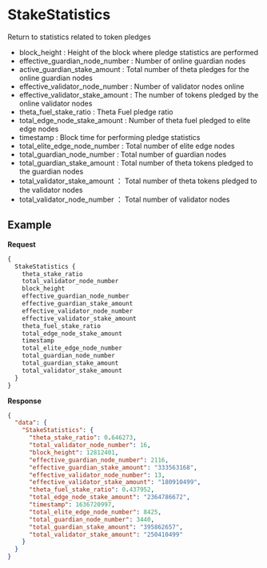 # StakeStatistics
Return to statistics related to token pledges
* block_height : Height of the block where pledge statistics are performed 
* effective_guardian_node_number : Number of online guardian nodes
* active_guardian_stake_amount : Total number of theta pledges for the online guardian nodes
* effective_validator_node_number : Number of validator nodes online 
* effective_validator_stake_amount : The number of tokens pledged by the online validator nodes
* theta_fuel_stake_ratio : Theta Fuel pledge ratio
* total_edge_node_stake_amount : Number of theta fuel pledged to elite edge nodes
* timestamp : Block time for performing pledge statistics
* total_elite_edge_node_number : Total number of elite edge nodes
* total_guardian_node_number : Total number of guardian nodes
* total_guardian_stake_amount : Total number of theta tokens pledged to the guardian nodes
* total_validator_stake_amount ： Total number of theta tokens pledged to the validator nodes
* total_validator_node_number ： Total number of validator nodes
## Example
**Request**
```graphql
{
  StakeStatistics {
    theta_stake_ratio
    total_validator_node_number
    block_height
    effective_guardian_node_number
    effective_guardian_stake_amount
    effective_validator_node_number
    effective_validator_stake_amount
    theta_fuel_stake_ratio
    total_edge_node_stake_amount
    timestamp
    total_elite_edge_node_number
    total_guardian_node_number
    total_guardian_stake_amount
    total_validator_stake_amount
  }
}
```
**Response**
```json
{
  "data": {
    "StakeStatistics": {
      "theta_stake_ratio": 0.646273,
      "total_validator_node_number": 16,
      "block_height": 12812401,
      "effective_guardian_node_number": 2116,
      "effective_guardian_stake_amount": "333563168",
      "effective_validator_node_number": 13,
      "effective_validator_stake_amount": "180910499",
      "theta_fuel_stake_ratio": 0.437952,
      "total_edge_node_stake_amount": "2364786672",
      "timestamp": 1636720997,
      "total_elite_edge_node_number": 8425,
      "total_guardian_node_number": 3440,
      "total_guardian_stake_amount": "395862657",
      "total_validator_stake_amount": "250410499"
    }
  }
}

```

  
  
  